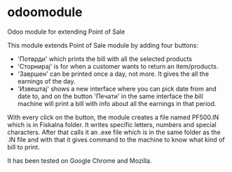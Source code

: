 # odoomodule
Odoo module for extending Point of Sale

This module extends Point of Sale module by adding four buttons:
- 'Потврди' which prints the bill with all the selected products 
- 'Сторнирај' is for when a customer wants to return an item/products.
- 'Завршен' can be printed once a day, not more. It gives the all the earnings of the day.
- 'Извештај' shows a new interface where you can pick date from and date to, and on the button 'Печати' in the same interface
the bill machine will print a bill with info about all the earnings in that period.

With every click on the button, the module creates a file named PF500.IN which is in Fiskalna folder. It writes specific letters, numbers and
special characters. After that calls it an .exe file which is in the same folder as the .IN file and with that it gives 
command to the machine to know what kind of bill to print.

It has been tested on Google Chrome and Mozilla.
